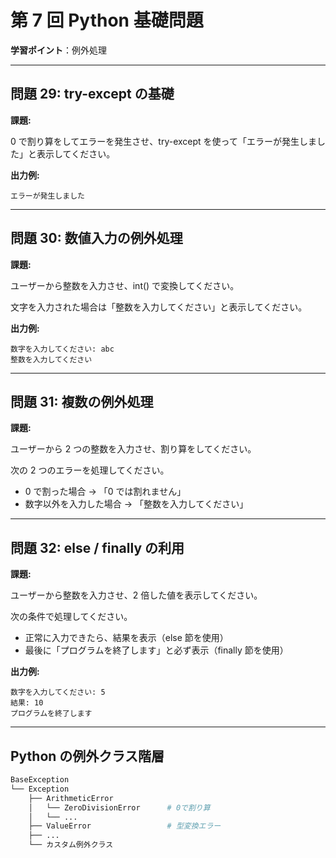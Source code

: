 # 第 7 回 Python 基礎問題

**学習ポイント**：例外処理

---

## **問題 29: try-except の基礎**

**課題:**

0 で割り算をしてエラーを発生させ、try-except を使って「エラーが発生しました」と表示してください。

**出力例:**

```
エラーが発生しました
```

---

## **問題 30: 数値入力の例外処理**

**課題:**

ユーザーから整数を入力させ、int() で変換してください。

文字を入力された場合は「整数を入力してください」と表示してください。

**出力例:**

```
数字を入力してください: abc
整数を入力してください
```

---

## **問題 31: 複数の例外処理**

**課題:**

ユーザーから 2 つの整数を入力させ、割り算をしてください。

次の 2 つのエラーを処理してください。

- 0 で割った場合 → 「0 では割れません」
- 数字以外を入力した場合 → 「整数を入力してください」

---

## **問題 32: else / finally の利用**

**課題:**

ユーザーから整数を入力させ、2 倍した値を表示してください。

次の条件で処理してください。

- 正常に入力できたら、結果を表示（else 節を使用）
- 最後に「プログラムを終了します」と必ず表示（finally 節を使用）

**出力例:**

```
数字を入力してください: 5
結果: 10
プログラムを終了します
```

---

## Python の例外クラス階層

```bash
BaseException
└── Exception
    ├── ArithmeticError
    │   └── ZeroDivisionError      # 0で割り算
    │   └── ...
    ├── ValueError                 # 型変換エラー
    ├── ...
    └── カスタム例外クラス
```
